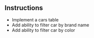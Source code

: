 ## Instructions

- Implement a cars table
- Add ability to filter car by brand name
- Add ability to filter car by color
